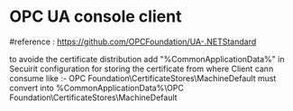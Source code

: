 # OPC UA console client

#reference : https://github.com/OPCFoundation/UA-.NETStandard


to avoide the certificate distribution add "%CommonApplicationData%\" in Secuirit configuration for storing the certificate from where Client cann consume
like :-        <StorePath>OPC Foundation\CertificateStores\MachineDefault</StorePath>   must convert into 
                                    <StorePath>%CommonApplicationData%\OPC Foundation\CertificateStores\MachineDefault</StorePath>

